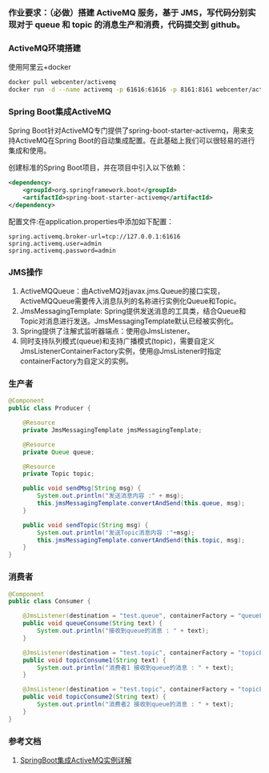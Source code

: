### 作业要求：（必做）搭建 ActiveMQ 服务，基于 JMS，写代码分别实现对于 queue 和 topic 的消息生产和消费，代码提交到 github。

### ActiveMQ环境搭建
使用阿里云+docker

```sh
docker pull webcenter/activemq
docker run -d --name activemq -p 61616:61616 -p 8161:8161 webcenter/activemq
```

### Spring Boot集成ActiveMQ

Spring Boot针对ActiveMQ专门提供了spring-boot-starter-activemq，用来支持ActiveMQ在Spring Boot的自动集成配置。在此基础上我们可以很轻易的进行集成和使用。

创建标准的Spring Boot项目，并在项目中引入以下依赖：
```xml
<dependency>
    <groupId>org.springframework.boot</groupId>
    <artifactId>spring-boot-starter-activemq</artifactId>
</dependency>
```

配置文件:在application.properties中添加如下配置：
```
spring.activemq.broker-url=tcp://127.0.0.1:61616
spring.activemq.user=admin
spring.activemq.password=admin
```

### JMS操作

1. ActiveMQQueue：由ActiveMQ对javax.jms.Queue的接口实现，ActiveMQQueue需要传入消息队列的名称进行实例化Queue和Topic。
2. JmsMessagingTemplate: Spring提供发送消息的工具类，结合Queue和Topic对消息进行发送。JmsMessagingTemplate默认已经被实例化。
3. Spring提供了注解式监听器端点：使用@JmsListener。
4. 同时支持队列模式(queue)和支持广播模式(topic)，需要自定义JmsListenerContainerFactory实例，使用@JmsListener时指定containerFactory为自定义的实例。

### 生产者
```java
@Component
public class Producer {

    @Resource
    private JmsMessagingTemplate jmsMessagingTemplate;

    @Resource
    private Queue queue;

    @Resource
    private Topic topic;

    public void sendMsg(String msg) {
        System.out.println("发送消息内容 :" + msg);
        this.jmsMessagingTemplate.convertAndSend(this.queue, msg);
    }

    public void sendTopic(String msg) {
        System.out.println("发送Topic消息内容 :"+msg);
        this.jmsMessagingTemplate.convertAndSend(this.topic, msg);
    }
}
```

### 消费者
```java
@Component
public class Consumer {

    @JmsListener(destination = "test.queue", containerFactory = "queueListenerFactory")
    public void queueConsume(String text) {
        System.out.println("接收到queue的消息 : " + text);
    }

    @JmsListener(destination = "test.topic", containerFactory = "topicListenerFactory")
    public void topicConsume1(String text) {
        System.out.println("消费者1 接收到queue的消息 : " + text);
    }

    @JmsListener(destination = "test.topic", containerFactory = "topicListenerFactory")
    public void topicConsume2(String text) {
        System.out.println("消费者2 接收到queue的消息 : " + text);
    }
}
```


### 参考文档
1. [SpringBoot集成ActiveMQ实例详解](https://www.cnblogs.com/secbro/p/13521394.html)